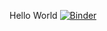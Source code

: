 Hello World [![Binder](https://img.shields.io/static/v1.svg?logo=Jupyter&label=launch&message=MyBinder&color=blue)](https://mybinder.org/v2/gh/gryseck/HM_TI1_CmC/main?urlpath=git-pull%3Frepo%3Dhttps%253A%252F%252Fgithub.com%252Fgryseck%252FHM_TI1_CmC%252Ftree%252Fmain%252FNotebooks%26urlpath%3Dlab%252Ftree%252FNotebooks%252FHello_World.ipynbb)

